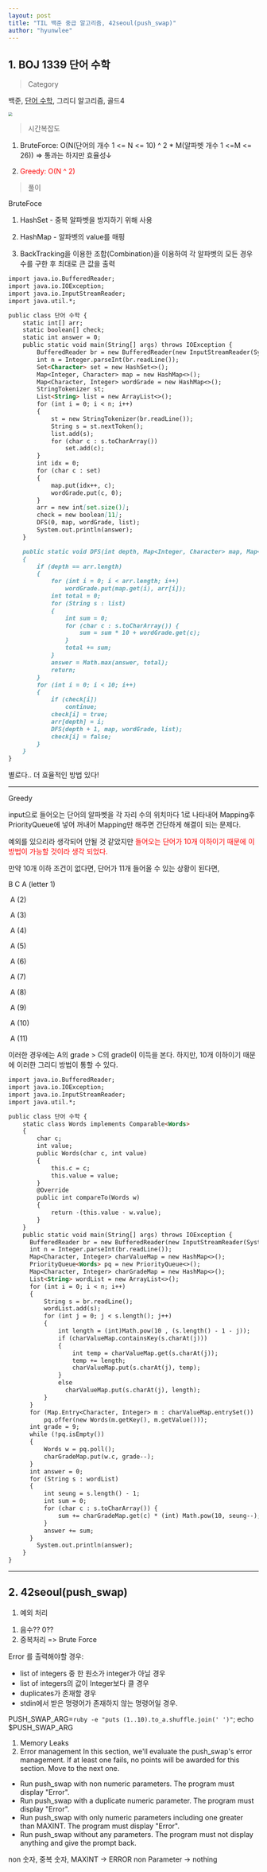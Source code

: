 ```yaml
---
layout: post
title: "TIL 백준 중급 알고리즘, 42seoul(push_swap)"
author: "hyunwlee"
---
```


## 1. BOJ 1339 단어 수학

> Category

백준, [단어 수학](https://www.acmicpc.net/problem/1339), 그리디 알고리즘, 골드4

<img src="https://github.com/hyunwlee-dev/TIL/blob/096a799e4c30ece6d403d96a804fc0b6bcda2066/images/wordDictionary.png?raw=true" style="zoom:50%;" />  



> 시간복잡도

1. BruteForce: O(N(단어의 개수 1 <= N <= 10) ^ 2 * M(알파벳 개수 1 <=M <= 26)) => 통과는 하지만 효율성↓

2. <span style="color:red">Greedy: O(N ^ 2)</span>

> 풀이

BruteFoce  

1. HashSet - 중복 알파벳을 방지하기 위해 사용

2. HashMap - 알파벳의 value를 매핑
3. BackTracking을 이용한 조합(Combination)을 이용하여 각 알파벳의 모든 경우수를 구한 후 최대로 큰 값을 출력

```markdown
import java.io.BufferedReader;
import java.io.IOException;
import java.io.InputStreamReader;
import java.util.*;

public class 단어 수학 {
    static int[] arr;
    static boolean[] check;
    static int answer = 0;
    public static void main(String[] args) throws IOException {
        BufferedReader br = new BufferedReader(new InputStreamReader(System.in));
        int n = Integer.parseInt(br.readLine());
        Set<Character> set = new HashSet<>();
        Map<Integer, Character> map = new HashMap<>();
        Map<Character, Integer> wordGrade = new HashMap<>();
        StringTokenizer st;
        List<String> list = new ArrayList<>();
        for (int i = 0; i < n; i++)
        {
            st = new StringTokenizer(br.readLine());
            String s = st.nextToken();
            list.add(s);
            for (char c : s.toCharArray())
                set.add(c);
        }
        int idx = 0;
        for (char c : set)
        {
            map.put(idx++, c);
            wordGrade.put(c, 0);
        }
        arr = new int[set.size()];
        check = new boolean[11];
        DFS(0, map, wordGrade, list);
        System.out.println(answer);
    }

    public static void DFS(int depth, Map<Integer, Character> map, Map<Character, Integer> wordGrade, List<String> list)
    {
        if (depth == arr.length)
        {
            for (int i = 0; i < arr.length; i++)
                wordGrade.put(map.get(i), arr[i]);
            int total = 0;
            for (String s : list)
            {
                int sum = 0;
                for (char c : s.toCharArray()) {
                    sum = sum * 10 + wordGrade.get(c);
                }
                total += sum;
            }
            answer = Math.max(answer, total);
            return;
        }
        for (int i = 0; i < 10; i++)
        {
            if (check[i])
                continue;
            check[i] = true;
            arr[depth] = i;
            DFS(depth + 1, map, wordGrade, list);
            check[i] = false;
        }
    }
}
```

별로다.. 더 효율적인 방법 있다!

---
Greedy  

input으로 들어오는 단어의 알파벳을 각 자리 수의 위치마다 1로 나타내어 Mapping후 PriorityQueue에 넣어 꺼내어 Mapping만 해주면 간단하게 해결이 되는 문제다.

예외를 있으리라 생각되어 안될 것 같았지만 <span style="color:red">들어오는 단어가 10개 이하이기 때문에 이 방법이 가능할 것이라 생각 되었다.</span>

만약 10개 이하 조건이 없다면, 단어가 11개 들어올 수 있는 상황이 된다면, 

B C A (letter 1)

​	   A (2)

​       A (3)

​       A (4)

​       A (5)

​       A (6)

​       A (7)

​       A (8)

​       A (9)

​       A (10)

​       A (11)

이러한 경우에는 A의 grade > C의 grade이 이득을 본다. 하지만, 10개 이하이기 때문에 이러한 그리디 방법이 통할 수 있다.


```markdown
import java.io.BufferedReader;
import java.io.IOException;
import java.io.InputStreamReader;
import java.util.*;

public class 단어 수학 {
    static class Words implements Comparable<Words>
    {
        char c;
        int value;
        public Words(char c, int value)
        {
            this.c = c;
            this.value = value;
        }
        @Override
        public int compareTo(Words w)
        {
            return -(this.value - w.value);
        }
    }
    public static void main(String[] args) throws IOException {
      BufferedReader br = new BufferedReader(new InputStreamReader(System.in));
      int n = Integer.parseInt(br.readLine());
      Map<Character, Integer> charValueMap = new HashMap<>();
      PriorityQueue<Words> pq = new PriorityQueue<>();
      Map<Character, Integer> charGradeMap = new HashMap<>();
      List<String> wordList = new ArrayList<>();
      for (int i = 0; i < n; i++)
      {
          String s = br.readLine();
          wordList.add(s);
          for (int j = 0; j < s.length(); j++)
          {
              int length = (int)Math.pow(10 , (s.length() - 1 - j));
              if (charValueMap.containsKey(s.charAt(j)))
              {
                  int temp = charValueMap.get(s.charAt(j));
                  temp += length;
                  charValueMap.put(s.charAt(j), temp);
              }
              else
                charValueMap.put(s.charAt(j), length);
          }
      }
      for (Map.Entry<Character, Integer> m : charValueMap.entrySet())
          pq.offer(new Words(m.getKey(), m.getValue()));
      int grade = 9;
      while (!pq.isEmpty())
      {
          Words w = pq.poll();
          charGradeMap.put(w.c, grade--);
      }
      int answer = 0;
      for (String s : wordList)
      {
          int seung = s.length() - 1;
          int sum = 0;
          for (char c : s.toCharArray()) {
              sum += charGradeMap.get(c) * (int) Math.pow(10, seung--);
          }
          answer += sum;
      }
        System.out.println(answer);
    }
}
```

---

## 2. 42seoul(push_swap)

1. 예외 처리

1) 음수?? 0??
2) 중복처리 => Brute Force

Error 를 출력해야할 경우:

- list of integers 중 한 원소가 integer가 아닐 경우
- list of integers의 값이 Integer보다 클 경우
- duplicates가 존재할 경우
- stdin에서 받은 명령어가 존재하지 않는 명령어일 경우.

PUSH_SWAP_ARG=`ruby -e "puts (1..10).to_a.shuffle.join(' ')"`; echo $PUSH_SWAP_ARG


1. Memory Leaks
2. Error management
   In this section, we'll evaluate the push_swap's error management.
   If at least one fails, no points will be awarded for this section. Move to the next one.

- Run push_swap with non numeric parameters. The program must display "Error".
- Run push_swap with a duplicate numeric parameter. The program must display "Error".
- Run push_swap with only numeric parameters including one greater than MAXINT. The program must display "Error".
- Run push_swap without any parameters. The program must not display anything and give the prompt back.

non 숫자, 중복 숫자, MAXINT -> ERROR
non Parameter -> nothing
